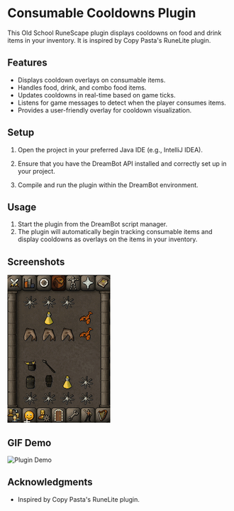 # Consumable Cooldowns Plugin

This Old School RuneScape plugin displays cooldowns on food and drink items in your inventory. It is inspired by Copy Pasta's RuneLite plugin.

## Features

- Displays cooldown overlays on consumable items.
- Handles food, drink, and combo food items.
- Updates cooldowns in real-time based on game ticks.
- Listens for game messages to detect when the player consumes items.
- Provides a user-friendly overlay for cooldown visualization.

## Setup

1. Open the project in your preferred Java IDE (e.g., IntelliJ IDEA).

2. Ensure that you have the DreamBot API installed and correctly set up in your project.

3. Compile and run the plugin within the DreamBot environment.

## Usage

1. Start the plugin from the DreamBot script manager.
2. The plugin will automatically begin tracking consumable items and display cooldowns as overlays on the items in your inventory.

## Screenshots

![Plugin Screenshot](media/PluginDemo.gif)

## GIF Demo

![Plugin Demo](demo.gif)


## Acknowledgments

- Inspired by Copy Pasta's RuneLite plugin.

